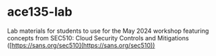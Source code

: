 # ace135-lab
Lab materials for students to use for the May 2024 workshop featuring concepts from SEC510: Cloud Security Controls and Mitigations ([https://sans.org/sec510](https://sans.org/sec510)) 
